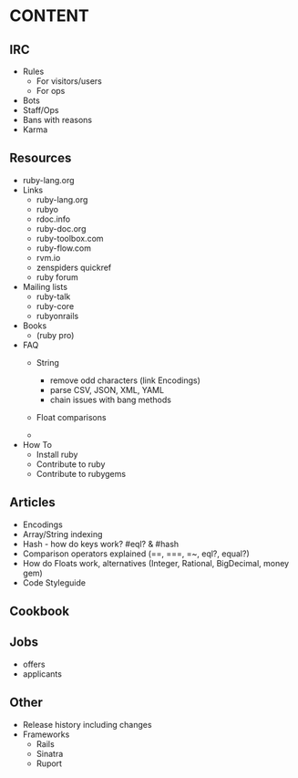 CONTENT
=========


IRC
---

* Rules
  * For visitors/users
  * For ops
* Bots
* Staff/Ops
* Bans with reasons
* Karma


Resources
---------

* ruby-lang.org
* Links
  * ruby-lang.org
  * rubyo
  * rdoc.info
  * ruby-doc.org
  * ruby-toolbox.com
  * ruby-flow.com
  * rvm.io
  * zenspiders quickref
  * ruby forum
* Mailing lists
  * ruby-talk
  * ruby-core
  * rubyonrails
* Books
  * (ruby pro)
* FAQ
  * String
    * remove odd characters (link Encodings)
    * parse CSV, JSON, XML, YAML
    * chain issues with bang methods

  * Float comparisons
  * 
* How To
  * Install ruby
  * Contribute to ruby
  * Contribute to rubygems


Articles
--------

* Encodings
* Array/String indexing
* Hash - how do keys work? #eql? & #hash
* Comparison operators explained (==, ===, =~, eql?, equal?)
* How do Floats work, alternatives (Integer, Rational, BigDecimal, money gem)
* Code Styleguide


Cookbook
--------


Jobs
----

* offers
* applicants


Other
-----

* Release history including changes
* Frameworks
  * Rails
  * Sinatra
  * Ruport
